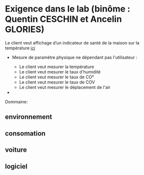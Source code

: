# Exigence dans le lab (binôme : Quentin CESCHIN et Ancelin GLORIES)

Le client veut  affichage d’un indicateur de santé de la maison sur la température [ici](https://github.com/quentinceschin123456/re-experimentations/blob/master/README.txt#L5)

* Mesure de paramètre physique ne dépendant pas l'utilisateur :
    * Le client veut mesurer la température
    * Le client veut mesurer le taux d'humidité
    * Le client veut mesurer le taux de CO²
    * Le client veut mesurer le taux de COV
    * Le client veut mesurer le déplacement de l'air

* 

Dommaine:
## environnement
## consomation
## voiture
## logiciel